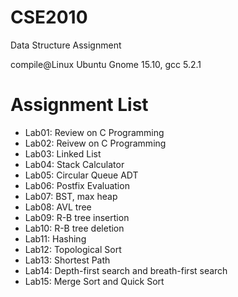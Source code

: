 # CSE2010
Data Structure Assignment

compile@Linux Ubuntu Gnome 15.10, gcc 5.2.1

# Assignment List
- Lab01: Review on C Programming
- Lab02: Reivew on C Programming
- Lab03: Linked List
- Lab04: Stack Calculator
- Lab05: Circular Queue ADT
- Lab06: Postfix Evaluation
- Lab07: BST, max heap 
- Lab08: AVL tree
- Lab09: R-B tree insertion
- Lab10: R-B tree deletion
- Lab11: Hashing
- Lab12: Topological Sort
- Lab13: Shortest Path
- Lab14: Depth-first search and breath-first search
- Lab15: Merge Sort and Quick Sort
